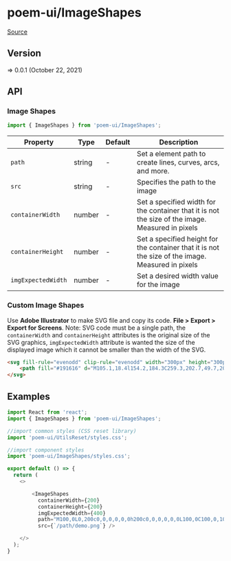 # poem-ui/ImageShapes

[Source](https://github.com/xizon/poem-ui/tree/main/src/ImageShapes)

## Version

=> 0.0.1 (October 22, 2021)

## API

### Image Shapes
```js
import { ImageShapes } from 'poem-ui/ImageShapes';
```
| Property | Type | Default | Description |
| --- | --- | --- | --- |
| `path` | string  | - | Set a element path to create lines, curves, arcs, and more. |
| `src` | string  | - | Specifies the path to the image |
| `containerWidth` | number  | - | Set a specified width for the container that it is not the size of the image. Measured in pixels |
| `containerHeight` | number  | - | Set a specified height for the container that it is not the size of the image. Measured in pixels |
| `imgExpectedWidth` | number  | - | Set a desired width value for the image |


### Custom Image Shapes
Use **Adobe Illustrator** to make SVG file and copy its code. **File > Export > Export for Screens**.
Note: SVG code must be a single path, the `containerWidth` and `containerHeight` attributes is the original size of the SVG graphics, `imgExpectedWidth` attribute is wanted the size of the displayed image which it cannot be smaller than the width of the SVG.

```html
<svg fill-rule="evenodd" clip-rule="evenodd" width="300px" height="300px" viewBox="0 0 300 300">
    <path fill="#191616" d="M105.1,18.4l154.2,184.3C259.3,202.7,49.7,208.7,105.1,18.4z"/>
</svg>
```



## Examples

```js
import React from 'react';
import { ImageShapes } from 'poem-ui/ImageShapes';

//import common styles (CSS reset library)
import 'poem-ui/UtilsReset/styles.css'; 

//import component styles
import 'poem-ui/ImageShapes/styles.css';

export default () => {
  return (
    <>

        <ImageShapes
          containerWidth={200}
          containerHeight={200}
          imgExpectedWidth={400}
          path="M100,0L0,200c0,0,0,0,0,0h200c0,0,0,0,0,0L100,0C100,0,100,0,100,0z"
          src={`/path/demo.png`} />

    </>
  );
}

```